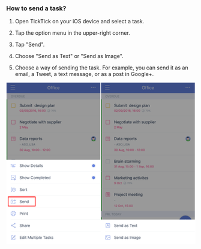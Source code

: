 ### How to send a task?

1. Open TickTick on your iOS device and select a task.

2. Tap the option menu in the upper-right corner.

3. Tap "Send".

4. Choose "Send as Text" or "Send as Image".

5. Choose a way of sending the task. For example, you can send it as an email, a Tweet, a text message, or as a post in Google+.



![](../ios/4.3/4.3.13.png)